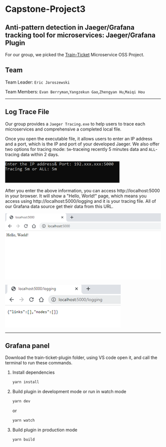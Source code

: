 # Capstone-Project3
##  Anti-pattern detection in Jaeger/Grafana tracking tool for microservices: Jaeger/Grafana Plugin
For our group, we picked the [Train-Ticket](https://github.com/FudanSELab/train-ticket) Microservice OSS Project.

## Team
Team Leader: `Eric Jaroszewski`

Team Members: `Evan Berryman`,`Yangzekun Gao`,`Zhengyan Hu`,`Maiqi Hou`

---
## Log Trace File
Our group provides a `Jaeger Tracing.exe` to help users to trace each microservices and comprehensive a completed local file. 

Once you open the executable file, it allows users to enter an IP address and a port, which is the IP and port of your developed Jaeger.
We also offer two options for tracing mode: `5m`-traceing recently 5 minutes data and `ALL`-tracing data within 2 days.

![exefile](https://github.com/EJaro00/CapSP3-JaegerGrafana-Plugin/blob/main/IMG/1.png)

After you enter the above information, you can access http://localhost:5000 in your browser. It will show a "Hello, World!" page, which means you access using http://localhost:5000/logging and it is your tracing file. All of our Grafana data source get their data from this URL.

![exefile1](https://github.com/EJaro00/CapSP3-JaegerGrafana-Plugin/blob/main/IMG/2.png)

![exefile2](https://github.com/EJaro00/CapSP3-JaegerGrafana-Plugin/blob/main/IMG/3.png)


---
## Grafana panel
Download the train-ticket-plugin folder, using VS code open it, and call the terminal to run these commands.
1. Install dependencies

   ```bash
   yarn install
   ```

2. Build plugin in development mode or run in watch mode

   ```bash
   yarn dev
   ```

   or

   ```bash
   yarn watch
   ```

3. Build plugin in production mode

   ```bash
   yarn build
   ```
